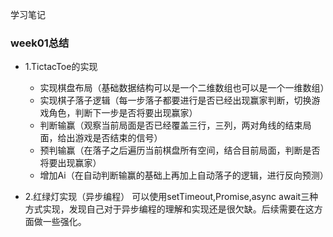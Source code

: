 学习笔记
### week01总结
- 1.TictacToe的实现
  - 实现棋盘布局（基础数据结构可以是一个二维数组也可以是一个一维数组）
  - 实现棋子落子逻辑（每一步落子都要进行是否已经出现赢家判断，切换游戏角色，判断下一步是否将要出现赢家）
  - 判断输赢（观察当前局面是否已经覆盖三行，三列，两对角线的结束局面，给出游戏是否结束的信号）
  - 预判输赢（在落子之后遍历当前棋盘所有空间，结合目前局面，判断是否将要出现赢家）
  - 增加Ai（在自动判断输赢的基础上再加上自动落子的逻辑，进行反向预测）

- 2.红绿灯实现（异步编程）
可以使用setTimeout,Promise,async await三种方式实现，发现自己对于异步编程的理解和实现还是很欠缺。后续需要在这方面做一些强化。

